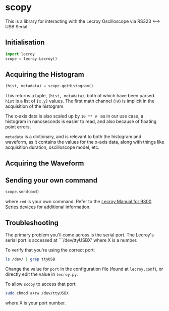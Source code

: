 # scopy

This is a library for interacting with the Lecroy Oscilloscope via RS323 <--> USB Serial.

## Initialisation
```python
import lecroy
scope = lecroy.Lecroy()
```

## Acquiring the Histogram

```python
(hist, metadata) = scope.getHistogram()
```

This returns a tuple, ```(hist, metadata)```, both of which have been parsed. ```hist``` is a list of ```[x,y]``` values. The first math channel (```TA```) is implicit in the acquisition of the histogram.

The x-axis data is also scaled up by ```10 ** 9 ``` as in our use case, a histogram in nanoseconds is easier to read, and also because of floating point errors.

```metadata``` is a dictionary, and is relevant to both the histogram and waveform, as it contains the values for the x-axis data, along with things like acquisition duration, oscilloscope model, etc. 

## Acquiring the Waveform

## Sending your own command

```python
scope.send(cmd)
```
where ```cmd``` is your own command. Refer to the [Lecroy Manual for 9300 Series devices](http://cdn.teledynelecroy.com/files/manuals/9300-rcm_reva.pdf) for additional information.

## Troubleshooting
The primary problem you'll come across is the serial port. The Lecroy's serial port is accessed at ```/dev/ttyUSBX' where X is a number.

To verify that you're using the correct port:
```bash
ls /dev/ | grep ttyUSB
```
Change the value for ```port``` in the configuration file (found at ```lecroy.conf```), or directly edit the value in ```lecroy.py```.

To allow ```scopy``` to access that port:
```bash
sudo chmod a+rw /dev/ttyUSBX
```
where X is your port number.

